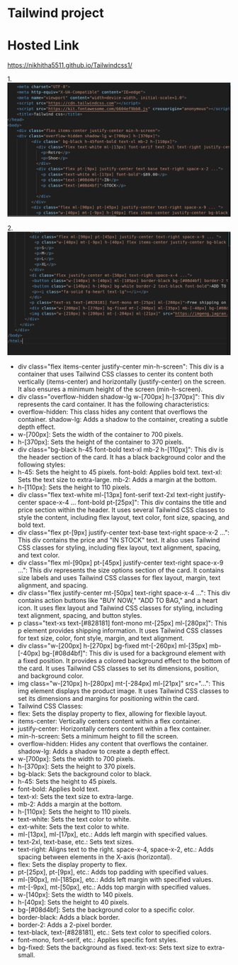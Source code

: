 # Tailwind project

# Hosted Link
https://nikhitha5511.github.io/Tailwindcss1/





1.![first](s1.png)

2.![second](s2.png)

* div class="flex items-center justify-center min-h-screen": This div is a container that uses Tailwind CSS classes to center its content both vertically (items-center) and horizontally (justify-center) on the screen. It also ensures a minimum height of the screen (min-h-screen).
* div class="overflow-hidden shadow-lg w-[700px] h-[370px]": This div represents the card container. It has the following characteristics:
* overflow-hidden: This class hides any content that overflows the container.
shadow-lg: Adds a shadow to the container, creating a subtle depth effect.
* w-[700px]: Sets the width of the container to 700 pixels.
* h-[370px]: Sets the height of the container to 370 pixels.
* div class="bg-black h-45 font-bold text-xl mb-2 h-[110px]": This div is the header section of the card. It has a black background color and the following styles:
* h-45: Sets the height to 45 pixels.
font-bold: Applies bold text.
text-xl: Sets the text size to extra-large.
mb-2: Adds a margin at the bottom.
* h-[110px]: Sets the height to 110 pixels.
* div class="flex text-white ml-[13px] font-serif text-2xl text-right justify-center space-x-4 ... font-bold pt-[25px]": This div contains the title and price section within the header. It uses several Tailwind CSS classes to style the content, including flex layout, text color, font size, spacing, and bold text.
* div class="flex pt-[9px] justify-center text-base text-right space-x-2 ...": This div contains the price and "IN STOCK" text. It also uses Tailwind CSS classes for styling, including flex layout, text alignment, spacing, and text color.
* div class="flex ml-[90px] pt-[45px] justify-center text-right space-x-9 ...": This div represents the size options section of the card. It contains size labels and uses Tailwind CSS classes for flex layout, margin, text alignment, and spacing.
* div class="flex justify-center mt-[50px] text-right space-x-4 ...": This div contains action buttons like "BUY NOW," "ADD TO BAG," and a heart icon. It uses flex layout and Tailwind CSS classes for styling, including text alignment, spacing, and button styles.
* p class="text-xs text-[#828181] font-mono mt-[25px] ml-[280px]": This p element provides shipping information. It uses Tailwind CSS classes for text size, color, font style, margin, and text alignment.
* div class="w-[200px] h-[270px] bg-fixed mt-[-260px] ml-[35px] mb-[-40px] bg-[#08d4bf]": This div is used for a background element with a fixed position. It provides a colored background effect to the bottom of the card. It uses Tailwind CSS classes to set its dimensions, position, and background color.
* img class="w-[210px] h-[280px] mt-[-284px] ml-[21px]" src="...": This img element displays the product image. It uses Tailwind CSS classes to set its dimensions and margins for positioning within the card.
* Tailwind CSS Classes:
* flex: Sets the display property to flex, allowing for flexible layout.
* items-center: Vertically centers content within a flex container.
* justify-center: Horizontally centers content within a flex container.
* min-h-screen: Sets a minimum height to fill the screen.
* overflow-hidden: Hides any content that overflows the container.
shadow-lg: Adds a shadow to create a depth effect.
* w-[700px]: Sets the width to 700 pixels.
* h-[370px]: Sets the height to 370 pixels.
* bg-black: Sets the background color to black.
* h-45: Sets the height to 45 pixels.
* font-bold: Applies bold text.
* text-xl: Sets the text size to extra-large.
* mb-2: Adds a margin at the bottom.
* h-[110px]: Sets the height to 110 pixels.
* text-white: Sets the text color to white.
* ext-white: Sets the text color to white.
* ml-[13px], ml-[17px], etc.: Adds left margin with specified values.
* text-2xl, text-base, etc.: Sets text sizes.
* text-right: Aligns text to the right.
space-x-4, space-x-2, etc.: Adds spacing between elements in the X-axis (horizontal).
* flex: Sets the display property to flex.
* pt-[25px], pt-[9px], etc.: Adds top padding with specified values.
* ml-[90px], ml-[185px], etc.: Adds left margin with specified values.
* mt-[-9px], mt-[50px], etc.: Adds top margin with specified values.
* w-[140px]: Sets the width to 140 pixels.
* h-[40px]: Sets the height to 40 pixels.
* bg-[#08d4bf]: Sets the background color to a specific color.
* border-black: Adds a black border.
* border-2: Adds a 2-pixel border.
* text-black, text-[#828181], etc.: Sets text color to specified colors.
* font-mono, font-serif, etc.: Applies specific font styles.
* bg-fixed: Sets the background as fixed.
text-xs: Sets text size to extra-small.
